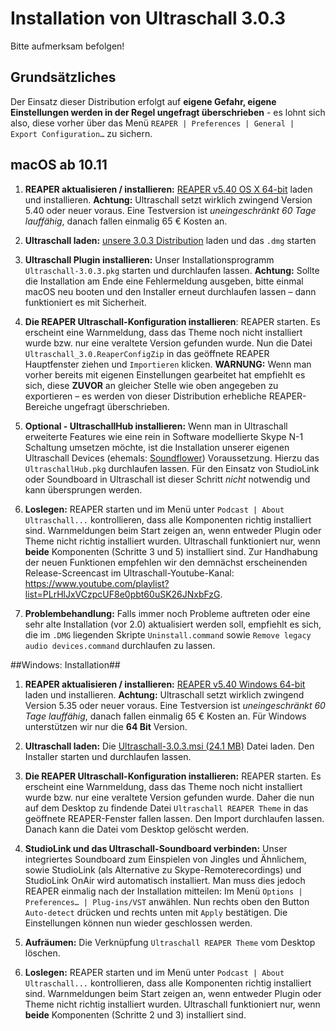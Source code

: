 # Installation von Ultraschall 3.0.3
Bitte aufmerksam befolgen!


## Grundsätzliches

Der Einsatz dieser Distribution erfolgt auf **eigene Gefahr, eigene Einstellungen werden in der Regel ungefragt überschrieben** - es lohnt sich also, diese vorher über das Menü `REAPER | Preferences | General | Export Configuration…` zu sichern.


## macOS ab 10.11


1. **REAPER aktualisieren / installieren:** [REAPER v5.40 OS X 64-bit](http://www.reaper.fm/files/5.x/reaper540_x86_64.dmg) laden und installieren. **Achtung:** Ultraschall setzt wirklich zwingend Version 5.40 oder neuer voraus. Eine Testversion ist *uneingeschränkt 60 Tage lauffähig*, danach fallen einmalig 65 € Kosten an.

2. **Ultraschall laden:** [unsere 3.0.3 Distribution](http://url.ultraschall-podcast.de/us30) laden und das `.dmg` starten

3. **Ultraschall Plugin installieren:** Unser Installationsprogramm `Ultraschall-3.0.3.pkg` starten und durchlaufen lassen. **Achtung:** Sollte die Installation am Ende eine Fehlermeldung ausgeben, bitte einmal macOS neu booten und den Installer erneut durchlaufen lassen – dann funktioniert es mit Sicherheit.

4. **Die REAPER Ultraschall-Konfiguration installieren**: REAPER starten. Es erscheint eine Warnmeldung, dass das Theme noch nicht installiert wurde bzw. nur eine veraltete Version gefunden wurde. Nun die Datei `Ultraschall_3.0.ReaperConfigZip` in das geöffnete REAPER Hauptfenster ziehen und `Importieren` klicken. **WARNUNG:** Wenn man vorher bereits mit eigenen Einstellungen gearbeitet hat empfiehlt es sich, diese **ZUVOR** an gleicher Stelle wie oben angegeben zu exportieren – es werden von dieser Distribution erhebliche REAPER-Bereiche ungefragt überschrieben.

5. **Optional - UltraschallHub installieren:** Wenn man in Ultraschall erweiterte Features wie eine rein in Software modellierte Skype N-1 Schaltung umsetzen möchte, ist die Installation unserer eigenen Ultraschall Devices (ehemals: [Soundflower](https://rogueamoeba.com/freebies/soundflower/)) Voraussetzung. Hierzu das `UltraschallHub.pkg` durchlaufen lassen. Für den Einsatz von StudioLink oder Soundboard in Ultraschall ist dieser Schritt *nicht* notwendig und kann übersprungen werden.

6. **Loslegen:** REAPER starten und im Menü unter `Podcast | About Ultraschall...` kontrollieren, dass alle Komponenten richtig installiert sind. Warnmeldungen beim Start zeigen an, wenn entweder Plugin oder Theme nicht richtig installiert wurden. Ultraschall funktioniert nur, wenn **beide** Komponenten (Schritte 3 und 5) installiert sind.
Zur Handhabung der neuen Funktionen empfehlen wir den demnächst erscheinenden Release-Screencast im Ultraschall-Youtube-Kanal: <https://www.youtube.com/playlist?list=PLrHlJxVCzpcUF8e0pbt60uSK26JNxbFzG>.

7. **Problembehandlung:** Falls immer noch Probleme auftreten oder eine sehr alte Installation (vor 2.0) aktualisiert werden soll, empfiehlt es sich, die im `.DMG` liegenden Skripte `Uninstall.command` sowie `Remove legacy audio devices.command` durchlaufen zu lassen.


##Windows: Installation##

1. **REAPER aktualisieren / installieren:** [REAPER v5.40 Windows 64-bit](http://www.reaper.fm/files/5.x/reaper540_x64-install.exe) laden und installieren. **Achtung:** Ultraschall setzt wirklich zwingend Version 5.35 oder neuer voraus. Eine Testversion ist *uneingeschränkt 60 Tage lauffähig*, danach fallen einmalig 65 € Kosten an. Für Windows unterstützen wir nur die **64 Bit** Version.

2. **Ultraschall laden:** Die [Ultraschall-3.0.3.msi (24.1 MB)](http://url.ultraschall-podcast.de/us30win) Datei laden. Den Installer starten und durchlaufen lassen.

3. **Die REAPER Ultraschall-Konfiguration installieren:** REAPER starten. Es erscheint eine Warnmeldung, dass das Theme noch nicht installiert wurde bzw. nur eine veraltete Version gefunden wurde. Daher die nun auf dem Desktop zu findende Datei `Ultraschall REAPER Theme` in das geöffnete REAPER-Fenster fallen lassen. Den Import durchlaufen lassen. Danach kann die Datei vom Desktop gelöscht werden.

4. **StudioLink und das Ultraschall-Soundboard verbinden:** Unser integriertes Soundboard zum Einspielen von Jingles und Ähnlichem, sowie StudioLink (als Alternative zu Skype-Remoterecordings) und StudioLink OnAir wird automatisch installiert. Man muss dies jedoch REAPER einmalig nach der Installation mitteilen: Im Menü `Options | Preferences… | Plug-ins/VST` anwählen. Nun rechts oben den Button `Auto-detect` drücken und rechts unten mit `Apply` bestätigen. Die Einstellungen können nun wieder geschlossen werden.

5. **Aufräumen:** Die Verknüpfung `Ultraschall REAPER Theme` vom Desktop löschen.

6. **Loslegen:** REAPER starten und im Menü unter `Podcast | About Ultraschall...` kontrollieren, dass alle Komponenten richtig installiert sind. Warnmeldungen beim Start zeigen an, wenn entweder Plugin oder Theme nicht richtig installiert wurden. Ultraschall funktioniert nur, wenn **beide** Komponenten (Schritte 2 und 3) installiert sind.

